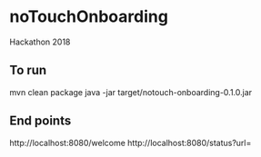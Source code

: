 # noTouchOnboarding
Hackathon 2018

## To run
mvn clean package
java -jar target/notouch-onboarding-0.1.0.jar

## End points
http://localhost:8080/welcome
http://localhost:8080/status?url=<JENKINS URL>
